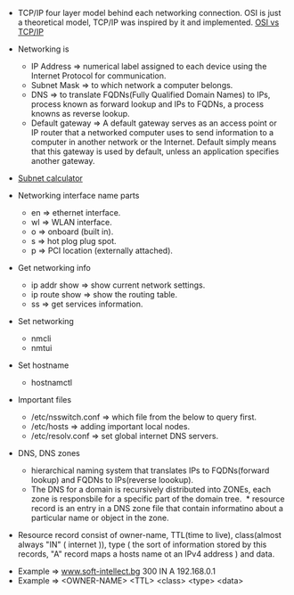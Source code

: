 - TCP/IP four layer model behind each networking connection. OSI is just a theoretical model, TCP/IP was inspired by it and implemented. [OSI vs TCP/IP](http://stackoverflow.com/questions/9329105/are-we-using-tcp-ip-or-osi-in-internet)

- Networking is 
  * IP Address  => numerical label assigned to each device using the Internet Protocol for communication.
  * Subnet Mask => to which network a computer belongs.
  * DNS => to translate FQDNs(Fully Qualified Domain Names) to IPs, process known as forward lookup and IPs to FQDNs, a process knowns as reverse lookup.
  * Default gateway => A default gateway serves as an access point or IP router that a networked computer uses to send  information to a computer in another network or the Internet. Default simply means that this gateway is used by default, unless an application specifies another gateway.
 
- [Subnet calculator](http://www.subnet-calculator.com/)

- Networking interface name parts
  * en => ethernet interface.
  * wl => WLAN interface.
  * o => onboard (built in).
  * s => hot plog plug spot.
  * p => PCI location (externally attached).

- Get networking info
  * ip addr show => show current network settings.
  * ip route show => show the routing table.
  * ss => get services information.

- Set networking
  * nmcli
  * nmtui

- Set hostname
  * hostnamctl 

- Important files
  * /etc/nsswitch.conf => which file from the below to query first.
  * /etc/hosts => adding important local nodes.
  * /etc/resolv.conf => set global internet DNS servers.

- DNS, DNS zones
  * hierarchical naming system that translates IPs to FQDNs(forward lookup) and FQDNs to IPs(reverse loookup).
  * The DNS for a domain is recursively distributed into ZONEs, each zone is responsbile for a specific part of the domain tree.
  * resource record is an entry in a DNS zone file that contain informatino about a particular name or object in the zone.
  
 - Resource record consist of owner-name, TTL(time to live), class(almost always "IN" ( internet )), type ( the sort of information stored by this records, "A" record maps a hosts name ot an IPv4 address ) and data.
  * Example => www.soft-intellect.bg 300 IN A 192.168.0.1
  * Example => \<OWNER-NAME> \<TTL> \<class> \<type> \<data>
